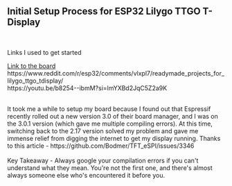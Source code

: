 ## Initial Setup Process for ESP32 Lilygo TTGO T-Display
<br>

<p>Links I used to get started</p>
<a href= "https://www.lilygo.cc/products/lilygo%C2%AE-ttgo-t-display-1-14-inch-lcd-esp32-control-board">Link to the board</a>
https://www.reddit.com/r/esp32/comments/vlxpl7/readymade_projects_for_lilygo_ttgo_tdisplay/ <br>
https://youtu.be/b8254--ibmM?si=lmYXBd2JqC5Z2a9K<br> <br>

<p>It took me a while to setup my board because I found out that Espressif recently rolled out a new version 3.0 of their board manager, and I was on the 3.0.1 version (which gave me multiple compiling errors).
At this time, switching back to the 2.17 version solved my problem and gave me immense relief from digging the internet to get my display running. Thanks to this article - https://github.com/Bodmer/TFT_eSPI/issues/3346
<br><br>
Key Takeaway - Always google your compilation errors if you can't understand what they mean. You're not the first one, and there's almost always someone else who's encountered it before you.
</p>
